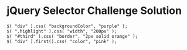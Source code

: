 # jQuery Selector Challenge Solution

```
$( "div" ).css( "backgroundColor", "purple" );
$( ".highlight" ).css( "width", "200px" );
$( "#third" ).css( "border", "2px solid orange" );
$( "div" ).first().css( "color", "pink" );
```

